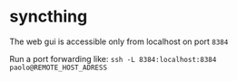 # syncthing

The web gui is accessible only from localhost on port `8384`

Run a port forwarding like:
`ssh -L 8384:localhost:8384 paolo@REMOTE_HOST_ADRESS`
